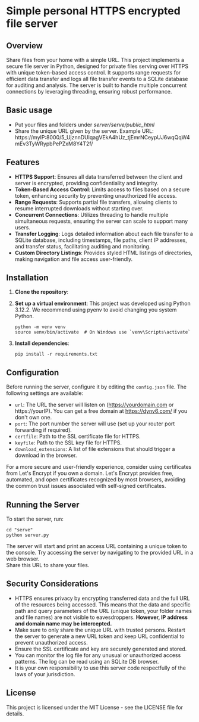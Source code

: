 
# Simple personal HTTPS encrypted file server

## Overview

Share files from your home with a simple URL.
This project implements a secure file server in Python, designed for private files serving over HTTPS with unique token-based access control. It supports range requests for efficient data transfer and logs all file transfer events to a SQLite database for auditing and analysis. The server is built to handle multiple concurrent connections by leveraging threading, ensuring robust performance.

## Basic usage

- Put your files and folders under _server/serve/public_html_  
- Share the unique URL given by the server. Example URL: https://myIP:8000/5_UjznnDUlqagVEkA4hUz_tjEmrNCeypUJ6wqQqW4mEv3TyWRypbPePZxM8Y4T2f/

## Features

- **HTTPS Support**: Ensures all data transferred between the client and server is encrypted, providing confidentiality and integrity.
- **Token-Based Access Control**: Limits access to files based on a secure token, enhancing security by preventing unauthorized file access.
- **Range Requests**: Supports partial file transfers, allowing clients to resume interrupted downloads without starting over.
- **Concurrent Connections**: Utilizes threading to handle multiple simultaneous requests, ensuring the server can scale to support many users.
- **Transfer Logging**: Logs detailed information about each file transfer to a SQLite database, including timestamps, file paths, client IP addresses, and transfer status, facilitating auditing and monitoring.
- **Custom Directory Listings**: Provides styled HTML listings of directories, making navigation and file access user-friendly.

## Installation

1. **Clone the repository**:
2. **Set up a virtual environment**:
This project was developed using Python 3.12.2. We recommend using pyenv to avoid changing you system Python.
   ```
   python -m venv venv
   source venv/bin/activate  # On Windows use `venv\Scripts\activate`
   ```

3. **Install dependencies**:
   ```
   pip install -r requirements.txt
   ```

## Configuration

Before running the server, configure it by editing the `config.json` file. The following settings are available:

- `url`: The URL the server will listen on (https://yourdomain.com or https://yourIP). You can get a free domain at https://dynv6.com/ if you don't own one.
- `port`: The port number the server will use (set up your router port forwarding if required).
- `certfile`: Path to the SSL certificate file for HTTPS.
- `keyfile`: Path to the SSL key file for HTTPS.
- `download_extensions`: A list of file extensions that should trigger a download in the browser.

For a more secure and user-friendly experience, consider using certificates from Let's Encrypt if you own a domain. Let's Encrypt provides free, automated, and open certificates recognized by most browsers, avoiding the common trust issues associated with self-signed certificates.

## Running the Server

To start the server, run:

```
cd "serve"
python server.py
```

The server will start and print an access URL containing a unique token to the console. Try accessing the server by navigating to the provided URL in a web browser.  
Share this URL to share your files.

## Security Considerations

- HTTPS ensures privacy by encrypting transferred data and the full URL of the resources being accessed. This means that the data and specific path and query parameters of the URL (unique token, your folder names and file names) are not visible to eavesdroppers. **However, IP address and domain name may be intercepted.**
- Make sure to only share the unique URL with trusted persons. Restart the server to generate a new URL token and keep URL confidential to prevent unauthorized access.
- Ensure the SSL certificate and key are securely generated and stored.
- You can monitor the log file for any unusual or unauthorized access patterns. The log can be read using an SQLite DB browser.
- It is your own responsibility to use this server code respectfully of the laws of your jurisdiction.

## License

This project is licensed under the MIT License - see the LICENSE file for details.
